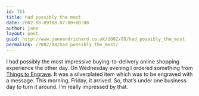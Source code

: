 ```yaml
---
id: 761
title: had possibly the most
date: 2002-08-09T08:07:00+00:00
author: jane
layout: post
guid: http://www.janeandrichard.co.uk/2002/08/had_possibly_the_most
permalink: /2002/08/had_possibly_the_most/
---
```

I had possibly the most impressive buying-to-delivery online shopping experience the other day. On Wednesday evening I ordered something from [Things to Engrave](http://www.thingstoengrave.co.uk). It was a silverplated item which was to be engraved with a message. This morning, Friday, it arrived. So, that&#8217;s under one business day to turn it around. I&#8217;m really impressed by that.